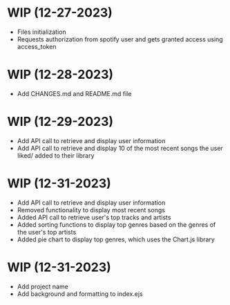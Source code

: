 WIP (12-27-2023)
==========================
* Files initialization
* Requests authorization from spotify user and gets granted access using access_token


WIP (12-28-2023)
==========================
* Add CHANGES.md and README.md file 


WIP (12-29-2023)
==========================
* Add API call to retrieve and display user information
* Add API call to retrieve and display 10 of the most recent songs the user liked/ added to their library  

WIP (12-31-2023)
==========================
* Add API call to retrieve and display user information
* Removed functionality to display most recent songs
* Added API call to retrieve user's top tracks and artists
* Added sorting functions to display top genres based on the genres of the user's top artists
* Added pie chart to display top genres, which uses the Chart.js library

WIP (12-31-2023)
==========================
* Add project name
* Add background and formatting to index.ejs
